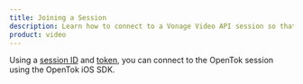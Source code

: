 ```yaml
--- 
title: Joining a Session 
description: Learn how to connect to a Vonage Video API session so that participants can use audio, video, and messaging functionality in your iOS application.
product: video 
---
```


Using a [session ID](/guides/create-session/) and [token](/guides/create-token/), you can connect to the OpenTok session using the OpenTok iOS SDK.
